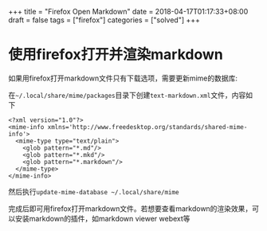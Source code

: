 +++
title = "Firefox Open Markdown"
date = 2018-04-17T01:17:33+08:00
draft = false
tags = ["firefox"]
categories = ["solved"]
+++

# 使用firefox打开并渲染markdown

如果用firefox打开markdown文件只有下载选项，需要更新mime的数据库:

在`~/.local/share/mime/packages`目录下创建`text-markdown.xml`文件，内容如下

```
<?xml version="1.0"?>
<mime-info xmlns='http://www.freedesktop.org/standards/shared-mime-info'>
  <mime-type type="text/plain">
    <glob pattern="*.md"/>
    <glob pattern="*.mkd"/>
    <glob pattern="*.markdown"/>
  </mime-type>
</mime-info>
```

然后执行`update-mime-database ~/.local/share/mime`

完成后即可用firefox打开markdown文件。若想要查看markdown的渲染效果，可以安装markdown的插件，如markdown viewer webext等
